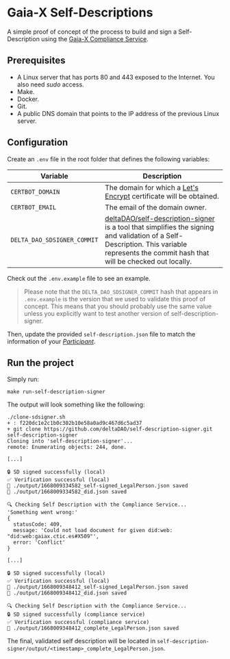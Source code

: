 # Gaia-X Self-Descriptions

A simple proof of concept of the process to build and sign a Self-Description using the [Gaia-X Compliance Service](https://gitlab.com/gaia-x/lab/compliance/gx-compliance).

## Prerequisites

* A Linux server that has ports 80 and 443 exposed to the Internet. You also need _sudo_ access.
* Make.
* Docker.
* Git.
* A public DNS domain that points to the IP address of the previous Linux server.

## Configuration

Create an `.env` file in the root folder that defines the following variables:

| Variable | Description |
| --- | --- |
| `CERTBOT_DOMAIN` | The domain for which a [Let's Encrypt](https://letsencrypt.org/) certificate will be obtained. |
| `CERTBOT_EMAIL` | The email of the domain owner. |
| `DELTA_DAO_SDSIGNER_COMMIT` | [deltaDAO/self-description-signer](https://github.com/deltaDAO/self-description-signer) is a tool that simplifies the signing and validation of a Self-Description. This variable represents the commit hash that will be checked out locally. |

Check out the `.env.example` file to see an example.

> Please note that the `DELTA_DAO_SDSIGNER_COMMIT` hash that appears in `.env.example` is the version that we used to validate this proof of concept. This means that you should probably use the same value unless you explicitly want to test another version of self-description-signer.

Then, update the provided `self-description.json` file to match the information of your [_Participant_](https://gaia-x.gitlab.io/policy-rules-committee/trust-framework/participant/).

## Run the project

Simply run:

```
make run-self-description-signer
```

The output will look something like the following:

```
./clone-sdsigner.sh
+ : f220dc1e2c1b0c302b10e58a0ad9c467d6c5ad37
+ git clone https://github.com/deltaDAO/self-description-signer.git self-description-signer
Cloning into 'self-description-signer'...
remote: Enumerating objects: 244, done.

[...]

🔒 SD signed successfully (local)
✅ Verification successful (local)
📁 ./output/1668009334582_self-signed_LegalPerson.json saved
📁 ./output/1668009334582_did.json saved 

🔍 Checking Self Description with the Compliance Service...
'Something went wrong:'
{
  statusCode: 409,
  message: 'Could not load document for given did:web: "did:web:gaiax.ctic.es#X509"',
  error: 'Conflict'
}

[...]

🔒 SD signed successfully (local)
✅ Verification successful (local)
📁 ./output/1668009348412_self-signed_LegalPerson.json saved
📁 ./output/1668009348412_did.json saved 

🔍 Checking Self Description with the Compliance Service...
🔒 SD signed successfully (compliance service)
✅ Verification successful (compliance service)
📁 ./output/1668009348412_complete_LegalPerson.json saved
```

The final, validated self description will be located in `self-description-signer/output/<timestamp>_complete_LegalPerson.json`.
